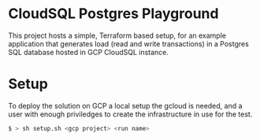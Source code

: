 # CloudSQL Postgres Playground

This project hosts a simple, Terraform based setup, for an example application that generates load (read and write transactions) in a Postgres SQL database hosted in GCP CloudSQL instance.

# Setup

To deploy the solution on GCP a local setup the gcloud is needed, and a user with enough priviledges to create the infrastructure in use for the test.

```bash
$ > sh setup.sh <gcp project> <run name>
```
